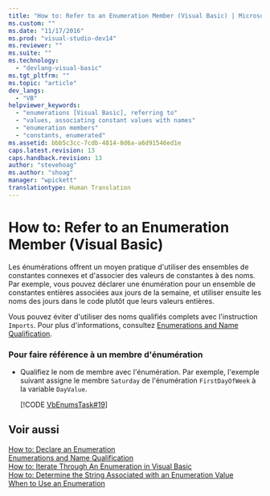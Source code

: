 ```yaml
---
title: "How to: Refer to an Enumeration Member (Visual Basic) | Microsoft Docs"
ms.custom: ""
ms.date: "11/17/2016"
ms.prod: "visual-studio-dev14"
ms.reviewer: ""
ms.suite: ""
ms.technology: 
  - "devlang-visual-basic"
ms.tgt_pltfrm: ""
ms.topic: "article"
dev_langs: 
  - "VB"
helpviewer_keywords: 
  - "enumerations [Visual Basic], referring to"
  - "values, associating constant values with names"
  - "enumeration members"
  - "constants, enumerated"
ms.assetid: bbb5c3cc-7cdb-4814-8d6a-a6d91546ed1e
caps.latest.revision: 13
caps.handback.revision: 13
author: "stevehoag"
ms.author: "shoag"
manager: "wpickett"
translationtype: Human Translation
---
```

# How to: Refer to an Enumeration Member (Visual Basic)
Les énumérations offrent un moyen pratique d'utiliser des ensembles de constantes connexes et d'associer des valeurs de constantes à des noms.  Par exemple, vous pouvez déclarer une énumération pour un ensemble de constantes entières associées aux jours de la semaine, et utiliser ensuite les noms des jours dans le code plutôt que leurs valeurs entières.  
  
 Vous pouvez éviter d'utiliser des noms qualifiés complets avec l'instruction `Imports`.  Pour plus d'informations, consultez [Enumerations and Name Qualification](../../../../visual-basic/programming-guide/language-features/constants-enums/enumerations-and-name-qualification.md).  
  
### Pour faire référence à un membre d'énumération  
  
-   Qualifiez le nom de membre avec l'énumération.  Par exemple, l'exemple suivant assigne le membre `Saturday` de l'énumération `FirstDayOfWeek` à la variable `DayValue`.  
  
     [!CODE [VbEnumsTask#19](../CodeSnippet/VS_Snippets_VBCSharp/VbEnumsTask#19)]  
  
## Voir aussi  
 [How to: Declare an Enumeration](../../../../visual-basic/programming-guide/language-features/constants-enums/how-to-declare-enumerations.md)   
 [Enumerations and Name Qualification](../../../../visual-basic/programming-guide/language-features/constants-enums/enumerations-and-name-qualification.md)   
 [How to: Iterate Through An Enumeration in Visual Basic](../../../../visual-basic/programming-guide/language-features/constants-enums/how-to-iterate-through-an-enumeration.md)   
 [How to: Determine the String Associated with an Enumeration Value](../../../../visual-basic/programming-guide/language-features/constants-enums/how-to-determine-the-string-associated-with-an-enumeration-value.md)   
 [When to Use an Enumeration](../../../../visual-basic/programming-guide/language-features/constants-enums/when-to-use-an-enumeration.md)